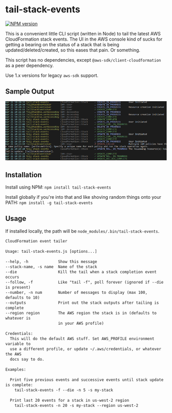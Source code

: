 # tail-stack-events

[![NPM version](https://img.shields.io/npm/v/tail-stack-events.svg)](https://www.npmjs.com/package/tail-stack-events)

This is a convenient little CLI script (written in Node) to tail
the latest AWS CloudFormation stack events. The UI in the AWS
console kind of sucks for getting a bearing on the status of
a stack that is being updated/deleted/created, so this eases
that pain. Or something.

This script has no dependencies, except `@aws-sdk/client-cloudformation` as a peer dependency.

Use 1.x versions for legacy `aws-sdk` support.

## Sample Output
![sample output](./docs/sample-output.png)

## Installation
Install using NPM: `npm install tail-stack-events`

Install globally if you're into that and like shoving random things
onto your PATH: `npm install -g tail-stack-events`

## Usage
If installed locally, the path will be `node_modules/.bin/tail-stack-events`.

```
CloudFormation event tailer

Usage: tail-stack-events.js [options...]

--help, -h             Show this message
--stack-name, -s name  Name of the stack
--die                  Kill the tail when a stack completion event occurs
--follow, -f           Like "tail -f", poll forever (ignored if --die is present)
--number, -n num       Number of messages to display (max 100, defaults to 10)
--outputs              Print out the stack outputs after tailing is complete
--region region        The AWS region the stack is in (defaults to whatever is
                       in your AWS profile)

Credentials:
  This will do the default AWS stuff. Set AWS_PROFILE environment variable to
  use a different profile, or update ~/.aws/credentials, or whatever the AWS
  docs say to do.

Examples:

  Print five previous events and successive events until stack update is complete:
    tail-stack-events -f --die -n 5 -s my-stack

  Print last 20 events for a stack in us-west-2 region
    tail-stack-events -n 20 -s my-stack --region us-west-2
```

